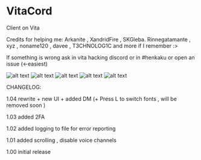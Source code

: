 # VitaCord

Client on Vita


Credits for helping me: Arkanite , XandridFire , SKGleba. Rinnegatamante , xyz , noname120 , davee , T3CHNOLOG1C and more if I remember :>

If something is wrong ask in vita hacking discord or in #henkaku or open an issue (<-easiest)

![alt text](http://jaynapps.com/imgupload/uploads/420a10028d4b4a285ddedd10202dc58a.jpg)
![alt text](http://jaynapps.com/imgupload/uploads/5c5171747ca6a7b79ae6988670fd2e44.jpg)
![alt text](http://jaynapps.com/imgupload/uploads/95f4a04c7e5fd6546f3cbc0a536b3438.jpg)
![alt text](http://jaynapps.com/imgupload/uploads/7a9dea564045c7c5672a896f1f445537.jpg)
![alt text](http://jaynapps.com/imgupload/uploads/35c874c93e221a29512a6f98fa5685cb.jpg)

CHANGELOG:

1.04 rewrite + new UI + added DM (+ Press L to switch fonts , will be removed soon )

1.03 added 2FA

1.02 added logging to file for error reporting

1.01 added scrolling , disable voice channels

1.00 initial release
